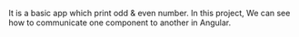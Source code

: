 It is a basic app which print odd & even number.
In this project, We can see how to communicate one component to another in Angular. 

